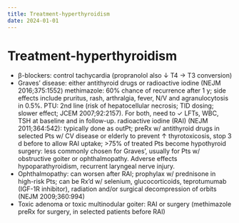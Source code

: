 ```yaml
---
title: Treatment-hyperthyroidism
date: 2024-01-01
---
```

# Treatment-hyperthyroidism

* β-blockers: control tachycardia (propranolol also ↓ T4 → T3 conversion)
* Graves’ disease: either antithyroid drugs or radioactive iodine (NEJM 2016;375:1552)
methimazole: 60% chance of recurrence after 1 y; side effects include pruritus, rash, arthralgia, fever, N/V and agranulocytosis in 0.5%. PTU: 2nd line (risk of hepatocellular necrosis; TID dosing; slower effect; JCEM 2007;92:2157). For both, need to ✓ LFTs, WBC, TSH at baseline and in follow-up.
radioactive iodine (RAI) (NEJM 2011;364:542): typically done as outPt; preRx w/ antithyroid drugs in selected Pts w/ CV disease or elderly to prevent ↑ thyrotoxicosis, stop 3 d before to allow RAI uptake; >75% of treated Pts become hypothyroid
surgery: less commonly chosen for Graves’, usually for Pts w/ obstructive goiter or ophthalmopathy. Adverse effects hypoparathyroidism, recurrent laryngeal nerve injury.
* Ophthalmopathy: can worsen after RAI; prophylax w/ prednisone in high-risk Pts; can be Rx’d w/ selenium, glucocorticoids, teprotumumab (IGF-1R inhibitor), radiation and/or surgical decompression of orbits (NEJM 2009;360:994)
* Toxic adenoma or toxic multinodular goiter: RAI or surgery (methimazole preRx for surgery, in selected patients before RAI)
